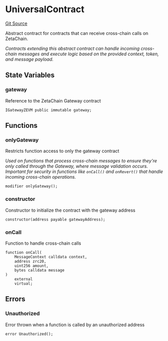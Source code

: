 # UniversalContract
[Git Source](https://github.com/zeta-chain/protocol-contracts/blob/main/v2/contracts/zevm/interfaces/UniversalContract.sol)

Abstract contract for contracts that can receive cross-chain calls on ZetaChain.

*Contracts extending this abstract contract can handle incoming cross-chain messages
and execute logic based on the provided context, token, and message payload.*


## State Variables
### gateway
Reference to the ZetaChain Gateway contract


```solidity
IGatewayZEVM public immutable gateway;
```


## Functions
### onlyGateway

Restricts function access to only the gateway contract

*Used on functions that process cross-chain messages to ensure they're only called through the Gateway,
where message validation occurs.
Important for security in functions like `onCall()` and `onRevert()` that handle incoming cross-chain
operations.*


```solidity
modifier onlyGateway();
```

### constructor

Constructor to initialize the contract with the gateway address


```solidity
constructor(address payable gatewayAddress);
```

### onCall

Function to handle cross-chain calls


```solidity
function onCall(
    MessageContext calldata context,
    address zrc20,
    uint256 amount,
    bytes calldata message
)
    external
    virtual;
```

## Errors
### Unauthorized
Error thrown when a function is called by an unauthorized address


```solidity
error Unauthorized();
```

